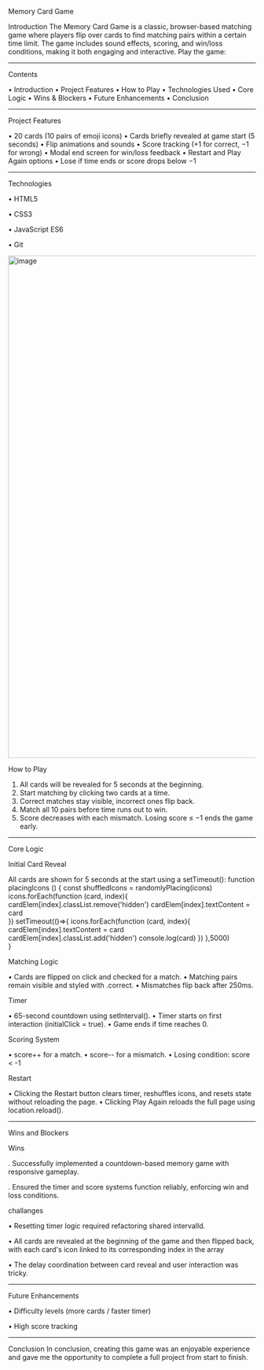  Memory Card Game
 
Introduction
The Memory Card Game is a classic, browser-based matching game where players flip over cards to find matching pairs within a certain time limit. The game includes sound effects, scoring, and win/loss conditions, making it both engaging and interactive.
Play the game:

________________________________________
Contents

•	Introduction
•	Project Features
•	How to Play
•	Technologies Used
•	Core Logic
•	Wins & Blockers
•	Future Enhancements
•	Conclusion
________________________________________
Project Features

•	20 cards (10 pairs of emoji icons)
•	Cards briefly revealed at game start (5 seconds)
•	Flip animations and sounds
•	Score tracking (+1 for correct, −1 for wrong)
•	Modal end screen for win/loss feedback
•	Restart and Play Again options
•	Lose if time ends or score drops below −1
________________________________________
Technologies

•	HTML5

•	CSS3

•	JavaScript ES6

•	Git

<img width="1217" height="1021" alt="image" src="https://github.com/user-attachments/assets/b34881d9-1f00-465c-92cf-fcd616f34009" />

How to Play
1.	All cards will be revealed for 5 seconds at the beginning.
2.	Start matching by clicking two cards at a time.
3.	Correct matches stay visible, incorrect ones flip back.
4.	Match all 10 pairs before time runs out to win.
5.	Score decreases with each mismatch. Losing score ≤ −1 ends the game early.
________________________________________

 Core Logic
 
Initial Card Reveal

All cards are shown for 5 seconds at the start using a setTimeout():
function placingIcons () {
    const shuffledIcons = randomlyPlacing(icons)
             icons.forEach(function (card, index){
                cardElem[index].classList.remove('hidden')
                cardElem[index].textContent = card   
            })
    setTimeout(()=>{
         icons.forEach(function (card, index){
        cardElem[index].textContent = card   
        cardElem[index].classList.add('hidden')
        console.log(card) 
    })
},5000)    
}

Matching Logic

•	Cards are flipped on click and checked for a match.
•	Matching pairs remain visible and styled with .correct.
•	Mismatches flip back after 250ms.

Timer

•	65-second countdown using setInterval().
•	Timer starts on first interaction (initialClick = true).
•	Game ends if time reaches 0.

Scoring System

•	score++ for a match.
•	score-- for a mismatch.
•	Losing condition: score < -1

Restart

•	Clicking the Restart button clears timer, reshuffles icons, and resets state without reloading the page.
•	Clicking Play Again reloads the full page using location.reload().
________________________________________
Wins and Blockers

 Wins
 
. Successfully implemented a countdown-based memory game with responsive gameplay.
  
. Ensured the timer and score systems function reliably, enforcing win and loss conditions.


challanges

•	Resetting timer logic required refactoring shared intervalId.

• All cards are revealed at the beginning of the game and then flipped back, with each card's icon linked to its corresponding index in the array

•	 The delay coordination between card reveal and user interaction was tricky.
________________________________________
 Future Enhancements
 
•	Difficulty levels (more cards / faster timer)

•	High score tracking

________________________________________
Conclusion
In conclusion, creating this game was an enjoyable experience and gave me the opportunity to complete a full project from start to finish.
